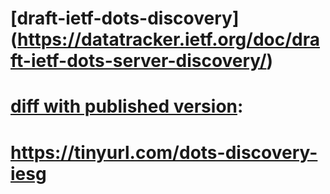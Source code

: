 # [draft-ietf-dots-discovery] (https://datatracker.ietf.org/doc/draft-ietf-dots-server-discovery/)


# [diff with published version](https://www.ietf.org/rfcdiff?url1=draft-ietf-dots-server-discovery&url2=https://raw.githubusercontent.com/boucadair/draft-ietf-dots-discovery/master/draft-ietf-dots-server-discovery.txt): 
# https://tinyurl.com/dots-discovery-iesg

